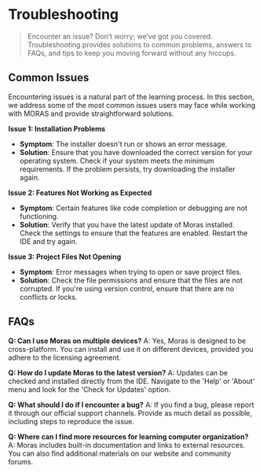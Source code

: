 # Troubleshooting

> Encounter an issue? Don’t worry; we’ve got you covered. Troubleshooting provides solutions to common problems, answers
> to FAQs, and tips to keep you moving forward without any hiccups.

## Common Issues

Encountering issues is a natural part of the learning process. In this section, we address some of the most common 
issues users may face while working with MORAS and provide straightforward solutions.

**Issue 1: Installation Problems**
- **Symptom**: The installer doesn't run or shows an error message.
- **Solution**: Ensure that you have downloaded the correct version for your operating system. Check if your system meets the minimum requirements. If the problem persists, try downloading the installer again.

**Issue 2: Features Not Working as Expected**
- **Symptom**: Certain features like code completion or debugging are not functioning.
- **Solution**: Verify that you have the latest update of Moras installed. Check the settings to ensure that the features are enabled. Restart the IDE and try again.

**Issue 3: Project Files Not Opening**
- **Symptom**: Error messages when trying to open or save project files.
- **Solution**: Check the file permissions and ensure that the files are not corrupted. If you're using version control, ensure that there are no conflicts or locks.

## FAQs

**Q: Can I use Moras on multiple devices?**
A: Yes, Moras is designed to be cross-platform. You can install and use it on different devices, provided you adhere to the licensing agreement.

**Q: How do I update Moras to the latest version?**
A: Updates can be checked and installed directly from the IDE. Navigate to the 'Help' or 'About' menu and look for the 'Check for Updates' option.

**Q: What should I do if I encounter a bug?**
A: If you find a bug, please report it through our official support channels. Provide as much detail as possible, including steps to reproduce the issue.

**Q: Where can I find more resources for learning computer organization?**
A: Moras includes built-in documentation and links to external resources. You can also find additional materials on our website and community forums.